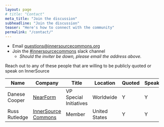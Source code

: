 ```yaml
---
layout: page
# title: "Contact"
meta_title: "Join the discussion"
subheadline: "Join the discussion"
teaser: "Here's how to connect with the community"
permalink: "/contact/"
---
```


* Email <questions@innersourcecommons.org>
* Join the [#innersourcecommons](https://isc-inviter.herokuapp.com/) slack channel
    - *Should the inviter be down, please email the address above.*

Reach out to any of these people that are willing to be publicly quoted or speak on InnerSource

| Name | Company | Title | Location | Quoted | Speak |
|------|---------|-------|----------|--------|-------|
| Danese Cooper | [NearForm](https://www.nearform.com/) | VP Special Initiatives | Worldwide | Y | Y |
| Russ Rutledge | [InnerSource Commons](https://innersourcecommons.org) | Member | United States | Y | Y |
